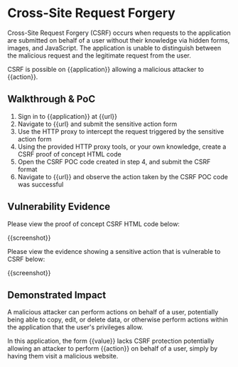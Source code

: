# Cross-Site Request Forgery

Cross-Site Request Forgery (CSRF) occurs when requests to the application are submitted on behalf of a user without their knowledge via hidden forms, images, and JavaScript. The application is unable to distinguish between the malicious request and the legitimate request from the user.

CSRF is possible on {{application}} allowing a malicious attacker to {{action}}.

## Walkthrough & PoC

1. Sign in to {{application}} at {{url}}
1. Navigate to {{url} and submit the sensitive action form
1. Use the HTTP proxy to intercept the request triggered by the sensitive action form
1. Using the provided HTTP proxy tools, or your own knowledge, create a CSRF proof of concept HTML code
1. Open the CSRF POC code created in step 4, and submit the CSRF format
1. Navigate to {{url}} and observe the action taken by the CSRF POC code was successful

## Vulnerability Evidence

Please view the proof of concept CSRF HTML code below:

{{screenshot}}

Please view the evidence showing a sensitive action that is vulnerable to CSRF below:

{{screenshot}}

## Demonstrated Impact

A malicious attacker can perform actions on behalf of a user, potentially being able to copy, edit, or delete data, or otherwise perform actions within the application that the user's privileges allow.

In this application, the form {{value}} lacks CSRF protection potentially allowing an attacker to perform {{action}} on behalf of a user, simply by having them visit a malicious website.
